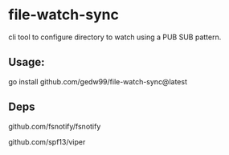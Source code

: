 # file-watch-sync


cli tool to configure directory to watch using a PUB SUB pattern.

## Usage:

go install github.com/gedw99/file-watch-sync@latest

## Deps

github.com/fsnotify/fsnotify

github.com/spf13/viper

